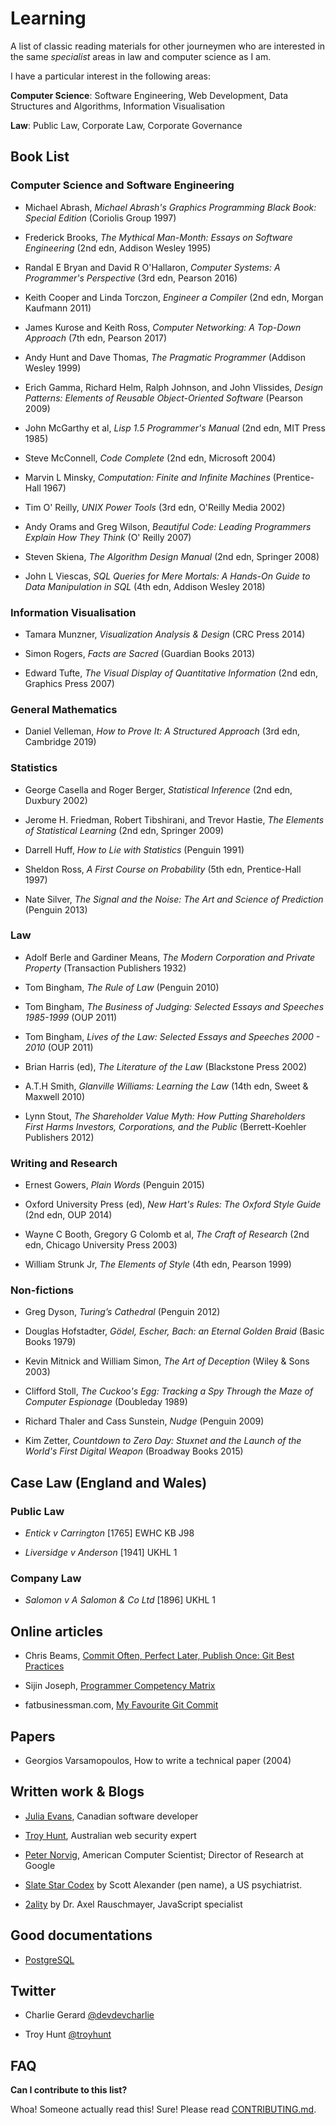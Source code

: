 # Learning

A list of classic reading materials for other journeymen who are interested in
the same *specialist* areas in law and computer science as I am. 

I have a particular interest in the following areas: 

**Computer Science**: Software Engineering, Web Development, Data Structures and Algorithms, Information Visualisation

**Law**: Public Law, Corporate Law, Corporate Governance

## Book List

### Computer Science and Software Engineering 

* Michael Abrash, *Michael Abrash's Graphics Programming Black Book: Special Edition* (Coriolis Group 1997)

* Frederick Brooks, *The Mythical Man-Month: Essays on Software Engineering* (2nd edn, Addison Wesley 1995)

* Randal E Bryan and David R O'Hallaron, *Computer Systems: A Programmer's Perspective* (3rd edn, Pearson 2016)

* Keith Cooper and Linda Torczon, *Engineer a Compiler* (2nd edn, Morgan Kaufmann 2011)

* James Kurose and Keith Ross, *Computer Networking: A Top-Down Approach* (7th edn, Pearson 2017)

* Andy Hunt and Dave Thomas, *The Pragmatic Programmer* (Addison Wesley 1999)

* Erich Gamma, Richard Helm, Ralph Johnson, and John Vlissides, *Design Patterns: Elements of Reusable Object-Oriented Software*  (Pearson 2009)

* John McGarthy et al, *Lisp 1.5 Programmer's Manual* (2nd edn, MIT Press 1985)

* Steve McConnell, *Code Complete* (2nd edn, Microsoft 2004)

* Marvin L Minsky, *Computation: Finite and Infinite Machines* (Prentice-Hall 1967)

* Tim O' Reilly, *UNIX Power Tools* (3rd edn, O'Reilly Media 2002)

* Andy Orams and Greg Wilson, *Beautiful Code: Leading Programmers Explain How They Think* (O' Reilly 2007)

* Steven Skiena, *The Algorithm Design Manual* (2nd edn, Springer 2008)

* John L Viescas, *SQL Queries for Mere Mortals: A Hands-On Guide to Data Manipulation in SQL* (4th edn, Addison Wesley 2018)

### Information Visualisation

* Tamara Munzner, *Visualization Analysis & Design* (CRC Press 2014)

* Simon Rogers, *Facts are Sacred* (Guardian Books 2013)

* Edward Tufte, *The Visual Display of Quantitative Information* (2nd edn, Graphics Press 2007)

### General Mathematics

* Daniel Velleman, *How to Prove It: A Structured Approach* (3rd edn, Cambridge 2019)

### Statistics 

* George Casella and Roger Berger, *Statistical Inference* (2nd edn, Duxbury 2002) 

* Jerome H. Friedman, Robert Tibshirani, and Trevor Hastie, *The Elements of Statistical Learning* (2nd edn, Springer 2009)

* Darrell Huff, *How to Lie with Statistics* (Penguin 1991)

* Sheldon Ross, *A First Course on Probability* (5th edn, Prentice-Hall 1997)

* Nate Silver, *The Signal and the Noise: The Art and Science of Prediction* (Penguin 2013)

### Law

* Adolf Berle and Gardiner Means, *The Modern Corporation and Private Property* (Transaction Publishers 1932)

* Tom Bingham, *The Rule of Law* (Penguin 2010)

* Tom Bingham, *The Business of Judging: Selected Essays and Speeches 1985-1999* (OUP 2011)

* Tom Bingham, *Lives of the Law: Selected Essays and Speeches 2000 - 2010* (OUP 2011)

* Brian Harris (ed), *The Literature of the Law* (Blackstone Press 2002)

* A.T.H Smith, *Glanville Williams: Learning the Law* (14th edn, Sweet & Maxwell 2010)

* Lynn Stout, *The Shareholder Value Myth: How Putting Shareholders First Harms Investors, Corporations, and the Public* (Berrett-Koehler Publishers 2012)

### Writing and Research

* Ernest Gowers, *Plain Words* (Penguin 2015)

* Oxford University Press (ed), *New Hart's Rules: The Oxford Style Guide* (2nd edn, OUP 2014)

* Wayne C Booth, Gregory G Colomb et al, *The Craft of Research* (2nd edn, Chicago University Press 2003)

* William Strunk Jr, *The Elements of Style* (4th edn, Pearson 1999)

### Non-fictions

* Greg Dyson, *Turing’s Cathedral* (Penguin 2012)

* Douglas Hofstadter, *Gödel, Escher, Bach: an Eternal Golden Braid* (Basic Books 1979)

* Kevin Mitnick and William Simon, *The Art of Deception* (Wiley & Sons 2003)

* Clifford Stoll, *The Cuckoo's Egg: Tracking a Spy Through the Maze of Computer Espionage* (Doubleday 1989)

* Richard Thaler and Cass Sunstein, *Nudge* (Penguin 2009)

* Kim Zetter, *Countdown to Zero Day: Stuxnet and the Launch of the World's First Digital Weapon* (Broadway Books 2015)

## Case Law (England and Wales)

### Public Law

* *Entick v Carrington* [1765] EWHC KB J98 

* *Liversidge v Anderson* [1941] UKHL 1

### Company Law

* *Salomon v A Salomon & Co Ltd* [1896] UKHL 1

## Online articles

* Chris Beams, [Commit Often, Perfect Later, Publish Once: Git Best Practices](https://sethrobertson.github.io/GitBestPractices/) 

* Sijin Joseph, [Programmer Competency Matrix](https://sijinjoseph.com/programmer-competency-matrix/)

* fatbusinessman.com, [My Favourite Git Commit](https://fatbusinessman.com/2019/my-favourite-git-commit)

## Papers

* Georgios Varsamopoulos, How to write a technical paper (2004)

## Written work & Blogs

* [Julia Evans](https://jvns.ca), Canadian software developer

* [Troy Hunt](https://www.troyhunt.com/), Australian web security expert

* [Peter Norvig](http://norvig.com/), American Computer Scientist; Director of Research at Google

* [Slate Star Codex](https://slatestarcodex.com/) by Scott Alexander (pen name), a US psychiatrist.

* [2ality](https://2ality.com/) by Dr. Axel Rauschmayer, JavaScript specialist

## Good documentations

* [PostgreSQL](https://www.postgresql.org/docs/)

## Twitter

* Charlie Gerard [\@devdevcharlie](https://twitter.com/devdevcharlie)

* Troy Hunt [\@troyhunt](https://twitter.com/troyhunt)

## FAQ

**Can I contribute to this list?** 

Whoa! Someone actually read this! Sure! Please read [CONTRIBUTING.md](./CONTRIBUTING.md).
